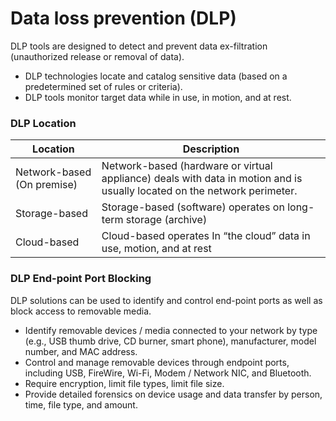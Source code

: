 # Data loss prevention (DLP)
DLP tools are designed to detect and prevent data ex-filtration (unauthorized release or removal of
data).
* DLP technologies locate and catalog sensitive data (based on
a predetermined set of rules or criteria).
* DLP tools monitor target data while in use, in motion, and at
rest.

### DLP Location
| Location | Description |
|----------|-------------|
| Network-based (On premise) | Network-based (hardware or virtual appliance) deals with data in motion and is usually located on the network perimeter. |
| Storage-based | Storage-based (software) operates on long-term storage (archive) | End-point based | End-point based (software) operates on a local device and focuses on data-in-use.
| Cloud-based | Cloud-based operates In “the cloud” data in use, motion, and at rest |

### DLP End-point Port Blocking
DLP solutions can be used to identify and control end-point ports as well as block access to removable media.
* Identify removable devices / media connected to your network by type (e.g., USB thumb drive, CD burner, smart phone), manufacturer, model number, and MAC address.
* Control and manage removable devices through endpoint ports, including USB, FireWire, Wi-Fi, Modem / Network NIC, and Bluetooth.
* Require encryption, limit file types, limit file size.
* Provide detailed forensics on device usage and data transfer by person, time, file type, and amount.
